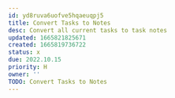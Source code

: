 ```yaml
---
id: yd8ruva6uofve5hqaeuqpj5
title: Convert Tasks to Notes
desc: Convert all current tasks to task notes
updated: 1665821825671
created: 1665819736722
status: x
due: 2022.10.15
priority: H
owner: ''
TODO: Convert Tasks to Notes
---
```



